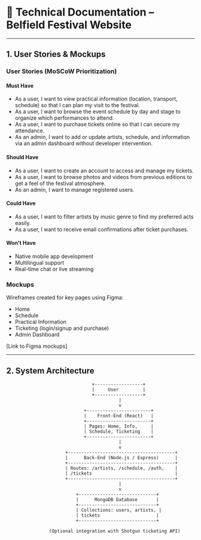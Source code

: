 # 📘 Technical Documentation – Belfield Festival Website

---

## 1. User Stories & Mockups

### User Stories (MoSCoW Prioritization)

#### Must Have
- As a user, I want to view practical information (location, transport, schedule) so that I can plan my visit to the festival.
- As a user, I want to browse the event schedule by day and stage to organize which performances to attend.
- As a user, I want to purchase tickets online so that I can secure my attendance.
- As an admin, I want to add or update artists, schedule, and information via an admin dashboard without developer intervention.

#### Should Have
- As a user, I want to create an account to access and manage my tickets.
- As a user, I want to browse photos and videos from previous editions to get a feel of the festival atmosphere.
- As an admin, I want to manage registered users.

#### Could Have
- As a user, I want to filter artists by music genre to find my preferred acts easily.
- As a user, I want to receive email confirmations after ticket purchases.

#### Won't Have
- Native mobile app development
- Multilingual support
- Real-time chat or live streaming

### Mockups

Wireframes created for key pages using Figma:  
- Home  
- Schedule  
- Practical Information  
- Ticketing (login/signup and purchase)  
- Admin Dashboard  

[Link to Figma mockups]

---

## 2. System Architecture

```plaintext
                                +------------------+
                                |     User         |
                                +------------------+
                                          |
                                          v
                             +------------------------+
                             |    Front-End (React)   |
                             +------------------------+
                             | Pages: Home, Info,     |
                             | Schedule, Ticketing    |
                             +------------------------+
                                          |
                                          v
                      +----------------------------------------+
                      |      Back-End (Node.js / Express)      |
                      +----------------------------------------+
                      | Routes: /artists, /schedule, /auth,    |
                      | /tickets                               |
                      +----------------------------------------+
                                          |
                                          v
                          +-----------------------------+
                          |      MongoDB Database       |
                          +-----------------------------+
                          | Collections: users, artists, |
                          | tickets                     |
                          +-----------------------------+

                (Optional integration with Shotgun ticketing API)
